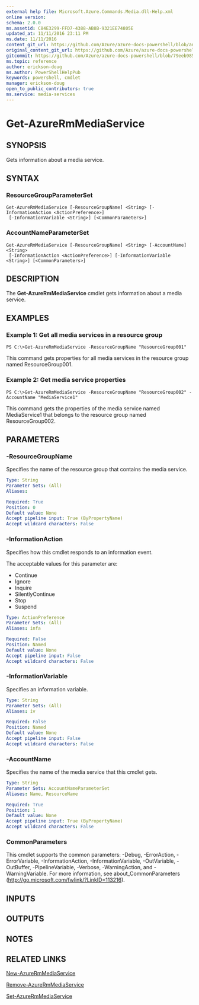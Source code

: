 ```yaml
---
external help file: Microsoft.Azure.Commands.Media.dll-Help.xml
online version:
schema: 2.0.0
ms.assetid: C84E3299-FFD7-4388-AB8B-9321EE74805E
updated_at: 11/11/2016 23:11 PM
ms.date: 11/11/2016
content_git_url: https://github.com/Azure/azure-docs-powershell/blob/anne052617/azureps-cmdlets-docs/ResourceManager/AzureRM.Media/v0.2.0/Get-AzureRmMediaService.md
original_content_git_url: https://github.com/Azure/azure-docs-powershell/blob/anne052617/azureps-cmdlets-docs/ResourceManager/AzureRM.Media/v0.2.0/Get-AzureRmMediaService.md
gitcommit: https://github.com/Azure/azure-docs-powershell/blob/79eeb985ea480979357fb4695832a0c3d29a48bf
ms.topic: reference
author: erickson-doug
ms.author: PowerShellHelpPub
keywords: powershell, cmdlet
manager: erickson-doug
open_to_public_contributors: true
ms.service: media-services
---
```


# Get-AzureRmMediaService

## SYNOPSIS
Gets information about a media service.

## SYNTAX

### ResourceGroupParameterSet
```
Get-AzureRmMediaService [-ResourceGroupName] <String> [-InformationAction <ActionPreference>]
 [-InformationVariable <String>] [<CommonParameters>]
```

### AccountNameParameterSet
```
Get-AzureRmMediaService [-ResourceGroupName] <String> [-AccountName] <String>
 [-InformationAction <ActionPreference>] [-InformationVariable <String>] [<CommonParameters>]
```

## DESCRIPTION
The **Get-AzureRmMediaService** cmdlet gets information about a media service.

## EXAMPLES

### Example 1: Get all media services in a resource group
```
PS C:\>Get-AzureRmMediaService -ResourceGroupName "ResourceGroup001"
```

This command gets properties for all media services in the resource group named ResourceGroup001.

### Example 2: Get media service properties
```
PS C:\>Get-AzureRmMediaService -ResourceGroupName "ResourceGroup002" -AccountName "MediaService1"
```

This command gets the properties of the media service named MediaService1 that belongs to the resource group named ResourceGroup002.

## PARAMETERS

### -ResourceGroupName
Specifies the name of the resource group that contains the media service.

```yaml
Type: String
Parameter Sets: (All)
Aliases: 

Required: True
Position: 0
Default value: None
Accept pipeline input: True (ByPropertyName)
Accept wildcard characters: False
```

### -InformationAction
Specifies how this cmdlet responds to an information event.

The acceptable values for this parameter are:

- Continue
- Ignore
- Inquire
- SilentlyContinue
- Stop
- Suspend

```yaml
Type: ActionPreference
Parameter Sets: (All)
Aliases: infa

Required: False
Position: Named
Default value: None
Accept pipeline input: False
Accept wildcard characters: False
```

### -InformationVariable
Specifies an information variable.

```yaml
Type: String
Parameter Sets: (All)
Aliases: iv

Required: False
Position: Named
Default value: None
Accept pipeline input: False
Accept wildcard characters: False
```

### -AccountName
Specifies the name of the media service that this cmdlet gets.

```yaml
Type: String
Parameter Sets: AccountNameParameterSet
Aliases: Name, ResourceName

Required: True
Position: 1
Default value: None
Accept pipeline input: True (ByPropertyName)
Accept wildcard characters: False
```

### CommonParameters
This cmdlet supports the common parameters: -Debug, -ErrorAction, -ErrorVariable, -InformationAction, -InformationVariable, -OutVariable, -OutBuffer, -PipelineVariable, -Verbose, -WarningAction, and -WarningVariable. For more information, see about_CommonParameters (http://go.microsoft.com/fwlink/?LinkID=113216).

## INPUTS

## OUTPUTS

## NOTES

## RELATED LINKS

[New-AzureRmMediaService](./New-AzureRmMediaService.md)

[Remove-AzureRmMediaService](./Remove-AzureRmMediaService.md)

[Set-AzureRmMediaService](./Set-AzureRmMediaService.md)

